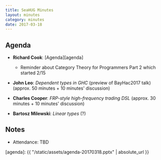 ```yaml
---
title: SeaHUG Minutes
layout: minutes
category: minutes
date: 2017-03-18
---
```


## Agenda

* **Richard Cook**: [Agenda][agenda]
  * Reminder about Category Theory for Programmers Part 2 which started 2/15

* **John Leo**: _Dependent types in GHC_ (preview of BayHac2017 talk) (approx. 50 minutes + 10 minutes' discussion)
* **Charles Cooper**: _FRP-style high-frequency trading DSL_ (approx. 30 minutes + 10 minutes' discussion)

* **Bartosz Milewski**: _Linear types_ (?)

## Notes

* Attendance: TBD

[agenda]: {{ "/static/assets/agenda-20170318.pptx" | absolute_url }}
